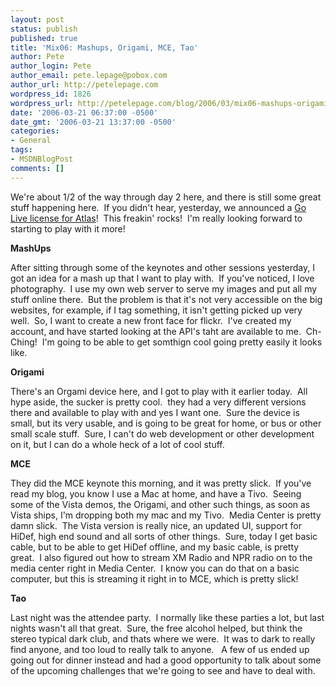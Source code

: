 ```yaml
---
layout: post
status: publish
published: true
title: 'Mix06: Mashups, Origami, MCE, Tao'
author: Pete
author_login: Pete
author_email: pete.lepage@pobox.com
author_url: http://petelepage.com
wordpress_id: 1826
wordpress_url: http://petelepage.com/blog/2006/03/mix06-mashups-origami-mce-tao/
date: '2006-03-21 06:37:00 -0500'
date_gmt: '2006-03-21 13:37:00 -0500'
categories:
- General
tags:
- MSDNBlogPost
comments: []
---
```

<p>We're about 1/2 of the way through day 2 here, and there is still some great stuff happening here.&nbsp; If you didn't hear, yesterday, we announced a <a href="http://atlas.asp.net">Go Live license for Atlas</a>!&nbsp; This freakin' rocks!&nbsp; I'm really looking forward to starting to play with it more!</p>
<p><strong>MashUps</strong></p>
<p>After sitting through some of the keynotes and other sessions yesterday, I got an idea for a mash up that I want to play with.&nbsp; If you've noticed, I love photography.&nbsp; I use my own web server to serve my images and put all my stuff online there.&nbsp; But the problem is that it's not very accessible on the big websites, for example, if I tag something, it isn't getting picked up very well.&nbsp; So, I want to create a new front face for flickr.&nbsp; I've created my account, and have started looking at the API's taht are available to me.&nbsp; Ch-Ching!&nbsp; I'm going to be able to get somthign cool going pretty easily it looks like.&nbsp; </p>
<p><strong>Origami</strong></p>
<p>There's an Orgami device here, and I got to play with it earlier today.&nbsp; All hype aside, the sucker is pretty cool.&nbsp; they had a very different versions there and available to play with and yes I want one.&nbsp; Sure the device is small, but its very usable, and is going to be great for home, or bus or other small scale stuff.&nbsp; Sure, I can't do web development or other development on it, but I can do a whole heck of a lot of cool stuff.</p>
<p><strong>MCE</strong></p>
<p>They did the MCE keynote this morning, and it was pretty slick.&nbsp; If you've read my blog, you know I use a Mac at home, and have a Tivo.&nbsp; Seeing some of the Vista demos, the Origami, and other such things, as soon as Vista ships, I'm dropping both my mac and my Tivo.&nbsp; Media Center is pretty damn slick.&nbsp; The Vista version is really nice, an updated UI, support for HiDef, high end sound and all sorts of other things.&nbsp; Sure, today I get basic cable, but to be able to get HiDef offline, and my basic cable, is pretty great.&nbsp; I also figured out how to stream XM Radio and NPR radio on to the media center right in Media Center.&nbsp; I know you can do that on a basic computer, but this is streaming it right in to MCE, which is pretty slick!</p>
<p><strong>Tao</strong></p>
<p>Last night was the attendee party.&nbsp; I normally like these parties a lot, but last nights wasn't all that great.&nbsp; Sure, the free alcohol helped, but think the stereo typical dark club, and thats where we were.&nbsp; It was to dark to really find anyone, and too loud to really talk to anyone.&nbsp;&nbsp; A few of us ended up going out for dinner instead and had a good opportunity to talk about some of the upcoming challenges that we're going to see and have to deal with.</p>
